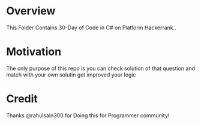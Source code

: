 # Overview
 
This Folder Contains 30-Day of Code in C# on Platform Hackerrank..


# Motivation
The only purpose of this repo is you can check solution of that question and match with your own solutin get improved your logic

# Credit 
Thanks @rahulsain300  for Doing this for Programmer community!
